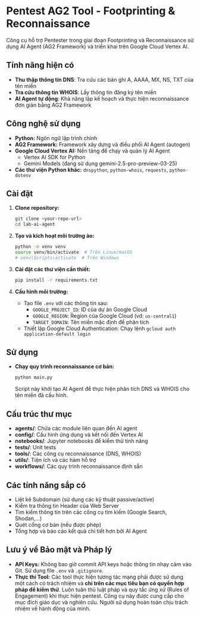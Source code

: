 # Pentest AG2 Tool - Footprinting & Reconnaissance

Công cụ hỗ trợ Pentester trong giai đoạn Footprinting và Reconnaissance sử dụng AI Agent (AG2 Framework) và triển khai trên Google Cloud Vertex AI.

## Tính năng hiện có

* **Thu thập thông tin DNS**: Tra cứu các bản ghi A, AAAA, MX, NS, TXT của tên miền
* **Tra cứu thông tin WHOIS**: Lấy thông tin đăng ký tên miền
* **AI Agent tự động**: Khả năng lập kế hoạch và thực hiện reconnaissance đơn giản bằng AG2 Framework

## Công nghệ sử dụng

* **Python:** Ngôn ngữ lập trình chính
* **AG2 Framework:** Framework xây dựng và điều phối AI Agent (autogen)
* **Google Cloud Vertex AI:** Nền tảng để chạy và quản lý AI Agent
    * Vertex AI SDK for Python 
    * Gemini Models (đang sử dụng gemini-2.5-pro-preview-03-25)
* **Các thư viện Python khác:** `dnspython`, `python-whois`, `requests`, `python-dotenv`

## Cài đặt

1.  **Clone repository:**
    ```bash
    git clone <your-repo-url>
    cd lab-ai-agent
    ```

2.  **Tạo và kích hoạt môi trường ảo:**
    ```bash
    python -m venv venv
    source venv/bin/activate  # Trên Linux/macOS
    # venv\Scripts\activate  # Trên Windows
    ```

3.  **Cài đặt các thư viện cần thiết:**
    ```bash
    pip install -r requirements.txt
    ```

4.  **Cấu hình môi trường:**
    * Tạo file `.env` với các thông tin sau:
        * `GOOGLE_PROJECT_ID`: ID của dự án Google Cloud
        * `GOOGLE_REGION`: Region của Google Cloud (vd: `us-central1`)
        * `TARGET_DOMAIN`: Tên miền mặc định để phân tích
    * Thiết lập Google Cloud Authentication: Chạy lệnh `gcloud auth application-default login`

## Sử dụng

* **Chạy quy trình reconnaissance cơ bản:**
    ```bash
    python main.py
    ```
    Script này khởi tạo AI Agent để thực hiện phân tích DNS và WHOIS cho tên miền đã cấu hình.

## Cấu trúc thư mục

* **agents/**: Chứa các module liên quan đến AI agent
* **config/**: Cấu hình ứng dụng và kết nối đến Vertex AI
* **notebooks/**: Jupyter notebooks để kiểm thử tính năng
* **tests/**: Unit tests
* **tools/**: Các công cụ reconnaissance (DNS, WHOIS)
* **utils/**: Tiện ích và các hàm hỗ trợ
* **workflows/**: Các quy trình reconnaissance định sẵn

## Các tính năng sắp có

* Liệt kê Subdomain (sử dụng các kỹ thuật passive/active)
* Kiểm tra thông tin Header của Web Server
* Tìm kiếm thông tin trên các công cụ tìm kiếm (Google Search, Shodan,...)
* Quét cổng cơ bản (nếu được phép)
* Tổng hợp và báo cáo kết quả chi tiết hơn bởi AI Agent

## Lưu ý về Bảo mật và Pháp lý

* **API Keys:** Không bao giờ commit API keys hoặc thông tin nhạy cảm vào Git. Sử dụng file `.env` và `.gitignore`.
* **Thực thi Tool:** Các tool thực hiện tương tác mạng phải được sử dụng một cách có trách nhiệm và **chỉ trên các mục tiêu bạn có quyền hợp pháp để kiểm thử**. Luôn tuân thủ luật pháp và quy tắc ứng xử (Rules of Engagement) khi thực hiện pentest. Công cụ này được cung cấp cho mục đích giáo dục và nghiên cứu. Người sử dụng hoàn toàn chịu trách nhiệm về hành động của mình.